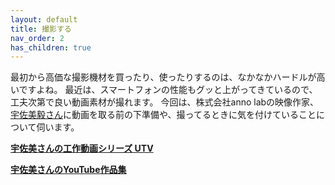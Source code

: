 ```yaml
---
layout: default
title: 撮影する
nav_order: 2
has_children: true
---
```


最初から高価な撮影機材を買ったり、使ったりするのは、なかなかハードルが高いですよね。
最近は、スマートフォンの性能もグッと上がってきているので、工夫次第で良い動画素材が撮れます。
今回は、株式会社anno labの映像作家、[宇佐美毅さん](https://annolab.com/member/takeshi-usami/)に動画を取る前の下準備や、撮ってるときに気を付けていることについて伺います。

[**宇佐美さんの工作動画シリーズ  UTV**](https://www.youtube.com/channel/UCYRPjnHu16cevb7H7RcaYFA)

[**宇佐美さんのYouTube作品集**](https://www.youtube.com/user/usa3take4)
